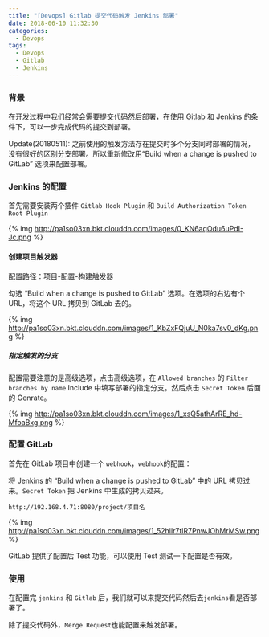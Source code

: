 ```yaml
---
title: "[Devops] Gitlab 提交代码触发 Jenkins 部署"
date: 2018-06-10 11:32:30
categories:
  - Devops
tags:
  - Devops
  - Gitlab
  - Jenkins
---
```



### 背景
在开发过程中我们经常会需要提交代码然后部署，在使用 Gitlab 和 Jenkins 的条件下，可以一步完成代码的提交到部署。

Update(20180511): 之前使用的触发方法存在提交时多个分支同时部署的情况，没有很好的区别分支部署。所以重新修改用“Build when a change is pushed to GitLab” 选项来配置部署。

### Jenkins 的配置
首先需要安装两个插件 `Gitlab Hook Plugin` 和 `Build Authorization Token Root Plugin`

{% img http://pa1so03xn.bkt.clouddn.com/images/0_KN6aqOdu6uPdI-Jc.png %}

#### 创建项目触发器
配置路径：项目-配置-构建触发器

勾选 “Build when a change is pushed to GitLab” 选项。在选项的右边有个 URL，将这个 URL 拷贝到 GitLab 去的。

{% img http://pa1so03xn.bkt.clouddn.com/images/1_KbZxFQjuU_N0ka7sv0_dKg.png %}

##### 指定触发的分支
配置需要注意的是高级选项，点击高级选项，在 `Allowed branches` 的 `Filter branches by name` Include 中填写部署的指定分支。然后点击 `Secret Token` 后面的 Genrate。

{% img http://pa1so03xn.bkt.clouddn.com/images/1_xsQ5athArRE_hd-MfoaBxg.png %}

### 配置 GitLab
首先在 GitLab 项目中创建一个 `webhook`，`webhook`的配置：

将 Jenkins 的 “Build when a change is pushed to GitLab” 中的 URL 拷贝过来。`Secret Token` 把 Jenkins 中生成的拷贝过来。

```
http://192.168.4.71:8080/project/项目名
```

{% img http://pa1so03xn.bkt.clouddn.com/images/1_52hlIr7tlR7PnwJOhMrMSw.png %}

GitLab 提供了配置后 Test 功能，可以使用 Test 测试一下配置是否有效。

### 使用
在配置完 `jenkins` 和 `Gitlab` 后，我们就可以来提交代码然后去`jenkins`看是否部署了。

除了提交代码外，`Merge Request`也能配置来触发部署。
